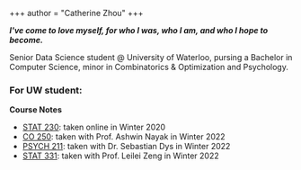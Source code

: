 +++
author = "Catherine Zhou"
+++

***I've come to love myself, for who I was, who I am, and who I hope to become.***

Senior Data Science student @ University of Waterloo, pursing a Bachelor in Computer Science, minor in Combinatorics & Optimization and Psychology.  


### For UW student:

**Course Notes**

- [STAT 230](stat230): taken online in Winter 2020
- [CO 250](co250-note.pdf): taken with Prof. Ashwin Nayak in Winter 2022
- [PSYCH 211](psych211-note.html): taken with Dr. Sebastian Dys in Winter 2022
- [STAT 331](stat331): taken with Prof. Leilei Zeng in Winter 2022
